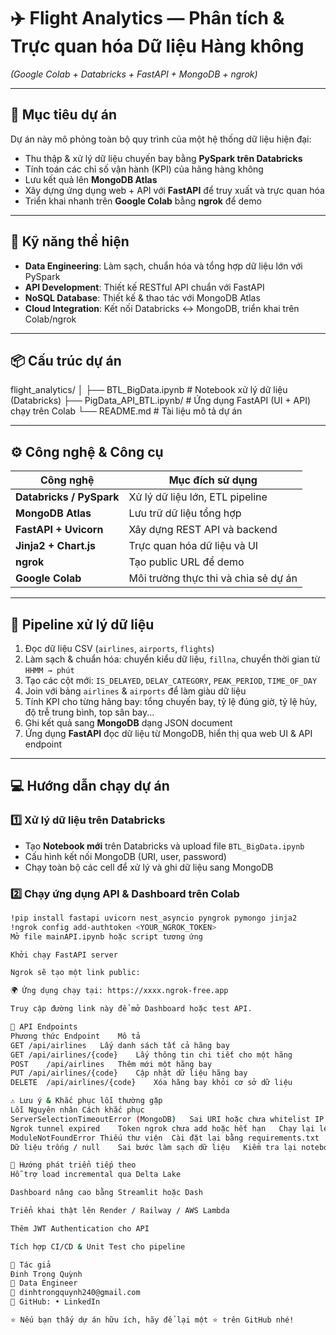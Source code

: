 # ✈️ Flight Analytics — Phân tích & Trực quan hóa Dữ liệu Hàng không  
_(Google Colab + Databricks + FastAPI + MongoDB + ngrok)_

---

## 🎯 Mục tiêu dự án  
Dự án này mô phỏng toàn bộ quy trình của một hệ thống dữ liệu hiện đại:  
- Thu thập & xử lý dữ liệu chuyến bay bằng **PySpark trên Databricks**  
- Tính toán các chỉ số vận hành (KPI) của hãng hàng không  
- Lưu kết quả lên **MongoDB Atlas**  
- Xây dựng ứng dụng web + API với **FastAPI** để truy xuất và trực quan hóa  
- Triển khai nhanh trên **Google Colab** bằng **ngrok** để demo  

---

## 🧠 Kỹ năng thể hiện  
- **Data Engineering**: Làm sạch, chuẩn hóa và tổng hợp dữ liệu lớn với PySpark  
- **API Development**: Thiết kế RESTful API chuẩn với FastAPI  
- **NoSQL Database**: Thiết kế & thao tác với MongoDB Atlas  
- **Cloud Integration**: Kết nối Databricks ↔ MongoDB, triển khai trên Colab/ngrok  

---

## 📦 Cấu trúc dự án  

flight_analytics/
│
├── BTL_BigData.ipynb # Notebook xử lý dữ liệu (Databricks)
├── PigData_API_BTL.ipynb/ # Ứng dụng FastAPI (UI + API) chạy trên Colab
└── README.md # Tài liệu mô tả dự án

---

## ⚙️ Công nghệ & Công cụ  
| Công nghệ | Mục đích sử dụng |
|------------|------------------|
| **Databricks / PySpark** | Xử lý dữ liệu lớn, ETL pipeline |
| **MongoDB Atlas** | Lưu trữ dữ liệu tổng hợp |
| **FastAPI + Uvicorn** | Xây dựng REST API và backend |
| **Jinja2 + Chart.js** | Trực quan hóa dữ liệu và UI |
| **ngrok** | Tạo public URL để demo |
| **Google Colab** | Môi trường thực thi và chia sẻ dự án |

---

## 🧮 Pipeline xử lý dữ liệu  
1. Đọc dữ liệu CSV (`airlines`, `airports`, `flights`)  
2. Làm sạch & chuẩn hóa: chuyển kiểu dữ liệu, `fillna`, chuyển thời gian từ `HHMM → phút`  
3. Tạo các cột mới: `IS_DELAYED`, `DELAY_CATEGORY`, `PEAK_PERIOD`, `TIME_OF_DAY`  
4. Join với bảng `airlines` & `airports` để làm giàu dữ liệu  
5. Tính KPI cho từng hãng bay: tổng chuyến bay, tỷ lệ đúng giờ, tỷ lệ hủy, độ trễ trung bình, top sân bay...  
6. Ghi kết quả sang **MongoDB** dạng JSON document  
7. Ứng dụng **FastAPI** đọc dữ liệu từ MongoDB, hiển thị qua web UI & API endpoint  

---

## 💻 Hướng dẫn chạy dự án  

### **1️⃣ Xử lý dữ liệu trên Databricks**
- Tạo **Notebook mới** trên Databricks và upload file `BTL_BigData.ipynb`
- Cấu hình kết nối MongoDB (URI, user, password)
- Chạy toàn bộ các cell để xử lý và ghi dữ liệu sang MongoDB

### **2️⃣ Chạy ứng dụng API & Dashboard trên Colab**
```bash
!pip install fastapi uvicorn nest_asyncio pyngrok pymongo jinja2
!ngrok config add-authtoken <YOUR_NGROK_TOKEN>
Mở file mainAPI.ipynb hoặc script tương ứng

Khởi chạy FastAPI server

Ngrok sẽ tạo một link public:

🌍 Ứng dụng chạy tại: https://xxxx.ngrok-free.app

Truy cập đường link này để mở Dashboard hoặc test API.

🔗 API Endpoints
Phương thức	Endpoint	Mô tả
GET	/api/airlines	Lấy danh sách tất cả hãng bay
GET	/api/airlines/{code}	Lấy thông tin chi tiết cho một hãng
POST	/api/airlines	Thêm mới một hãng bay
PUT	/api/airlines/{code}	Cập nhật dữ liệu hãng bay
DELETE	/api/airlines/{code}	Xóa hãng bay khỏi cơ sở dữ liệu

⚠️ Lưu ý & Khắc phục lỗi thường gặp
Lỗi	Nguyên nhân	Cách khắc phục
ServerSelectionTimeoutError (MongoDB)	Sai URI hoặc chưa whitelist IP	Kiểm tra cấu hình MongoDB Atlas
Ngrok tunnel expired	Token ngrok chưa add hoặc hết hạn	Chạy lại lệnh ngrok config add-authtoken
ModuleNotFoundError	Thiếu thư viện	Cài đặt lại bằng requirements.txt
Dữ liệu trống / null	Sai bước làm sạch dữ liệu	Kiểm tra lại notebook Databricks

🚀 Hướng phát triển tiếp theo
Hỗ trợ load incremental qua Delta Lake

Dashboard nâng cao bằng Streamlit hoặc Dash

Triển khai thật lên Render / Railway / AWS Lambda

Thêm JWT Authentication cho API

Tích hợp CI/CD & Unit Test cho pipeline

👤 Tác giả
Đinh Trọng Quỳnh
💼 Data Engineer
📧 dinhtrongquynh240@gmail.com
🔗 GitHub: • LinkedIn

⭐ Nếu bạn thấy dự án hữu ích, hãy để lại một ⭐ trên GitHub nhé!
